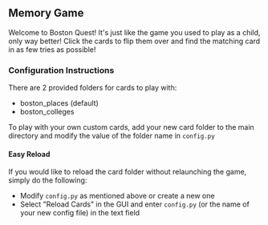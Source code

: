 ## Memory Game

Welcome to Boston Quest! It's just like the game you used to play as a child, only way better! Click the cards to flip them over and find the matching card in as few tries as possible!

### Configuration Instructions
There are 2 provided folders for cards to play with:
- boston_places (default)
- boston_colleges

To play with your own custom cards, add your new card folder to the main directory and modify the value of the folder name in `config.py`

#### Easy Reload

If you would like to reload the card folder without relaunching the game, simply do the following:
- Modify `config.py` as mentioned above or create a new one
- Select "Reload Cards" in the GUI and enter `config.py` (or the name of your new config file) in the text field
